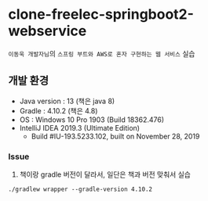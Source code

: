 # clone-freelec-springboot2-webservice
`이동욱 개발자님`의 `스프링 부트와 AWS로 혼자 구현하는 웹 서비스` 실습

## 개발 환경
- Java version : 13 (책은 java 8)
- Gradle : 4.10.2 (책은 4.8)
- OS : Windows 10 Pro 1903 (Build 18362.476)
- IntelliJ IDEA 2019.3 (Ultimate Edition)
    - Build #IU-193.5233.102, built on November 28, 2019
    
    
### Issue
1. 책이랑 gradle 버전이 달라서, 일단은 책과 버전 맞춰서 실습
```shell script
./gradlew wrapper --gradle-version 4.10.2
```